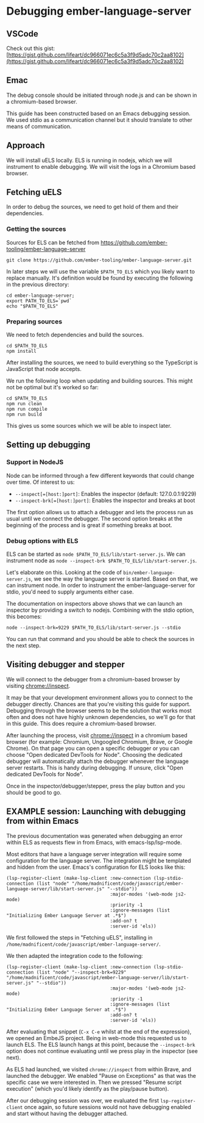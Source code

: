 # Debugging ember-language-server


## VSCode

  Check out this gist: [https://gist.github.com/lifeart/dc966071ec6c5a3f9d5adc70c2aa8102](https://gist.github.com/lifeart/dc966071ec6c5a3f9d5adc70c2aa8102)

## Emac


The debug console should be initiated through node.js and can be shown in a chromium-based browser.

This guide has been constructed based on an Emacs debugging session. We used stdio as a communication channel but it should translate to other means of communication.

## Approach

We will install uELS locally.  ELS is running in nodejs, which we will instrument to enable debugging.  We will visit the logs in a Chromium based browser.

## Fetching uELS

In order to debug the sources, we need to get hold of them and their dependencies.

### Getting the sources

Sources for ELS can be fetched from https://github.com/ember-tooling/ember-language-server

    git clone https://github.com/ember-tooling/ember-language-server.git

In later steps we will use the variable `$PATH_TO_ELS` which you likely want to replace manually.  It's definition would be found by executing the following in the previous directory:

    cd ember-language-server;
    export PATH_TO_ELS=`pwd`
    echo "$PATH_TO_ELS"

### Preparing sources

We need to fetch dependencies and build the sources.

    cd $PATH_TO_ELS
    npm install

After installing the sources, we need to build everything so the TypeScript is JavaScript that node accepts.

We run the following loop when updating and building sources.  This might not be optimal but it's worked so far:

    cd $PATH_TO_ELS
    npm run clean
    npm run compile
    npm run build

This gives us some sources which we will be able to inspect later.

## Setting up debugging

### Support in NodeJS

Node can be informed through a few different keywords that could change over time.  Of interest to us:

- `--inspect[=[host:]port]`: Enables the inspector (default: 127.0.0.1:9229)
- `--inspect-brk[=[host:]port]`: Enables the inspector and breaks at boot

The first option allows us to attach a debugger and lets the process run as usual until we connect the debugger.  The second option breaks at the beginning of the process and is great if something breaks at boot.

### Debug options with ELS

ELS can be started as `node $PATH_TO_ELS/lib/start-server.js`.  We can instrument node as `node --inspect-brk $PATH_TO_ELS/lib/start-server.js`.

Let's elaborate on this.  Looking at the code of `bin/ember-language-server.js`, we see the way the language server is started.  Based on that, we can instrument node.  In order to instrument the ember-language-server for stdio, you'd need to supply arguments either case.

The documentation on inspectors above shows that we can launch an inspector by providing a switch to nodejs.  Combining with the stdio option, this becomes:

    node --inspect-brk=9229 $PATH_TO_ELS/lib/start-server.js --stdio

You can run that command and you should be able to check the sources in the next step.

## Visiting debugger and stepper

We will connect to the debugger from a chromium-based browser by visiting [chrome://inspect](chrome://inspect "Nodejs inspector").

It may be that your development environment allows you to connect to the debugger directly.  Chances are that you're visiting this guide for support.  Debugging through the browser seems to be the solution that works most often and does not have highly unknown dependencies, so we'll go for that in this guide.  This does require a chromium-based browser.

After launching the process, visit [chrome://inspect](chrome://inspect "Nodejs inspector") in a chromium based browser (for example: Chromium, Ungoogled Chromium, Brave, or Google Chrome).  On that page you can open a specific debugger or you can choose "Open dedicated DevTools for Node".  Choosing the dedicated debugger will automatically attach the debugger whenever the language server restarts.  This is handy during debugging.  If unsure, click "Open dedicated DevTools for Node".

Once in the inspector/debugger/stepper, press the play button and you should be good to go.

## EXAMPLE session: Launching with debugging from within Emacs

The previous documentation was generated when debugging an error within ELS as requests flew in from Emacs, with emacs-lsp/lsp-mode.

Most editors that have a language server integration will require some configuration for the language server.  The integration might be templated and hidden from the user.  Emacs's configuration for ELS looks like this:

    (lsp-register-client (make-lsp-client :new-connection (lsp-stdio-connection (list "node" "/home/madnificent/code/javascript/ember-language-server/lib/start-server.js" "--stdio"))
                                          :major-modes '(web-mode js2-mode)
                                          :priority -1
                                          :ignore-messages (list "Initializing Ember Language Server at .*$")
                                          :add-on? t
                                          :server-id 'els))

We first followed the steps in "Fetching uELS", installing in `/home/madnificent/code/javascript/ember-language-server/`.

We then adapted the integration code to the following:

    (lsp-register-client (make-lsp-client :new-connection (lsp-stdio-connection (list "node" "--inspect-brk=9229" "/home/madnificent/code/javascript/ember-language-server/lib/start-server.js" "--stdio"))
                                          :major-modes '(web-mode js2-mode)
                                          :priority -1
                                          :ignore-messages (list "Initializing Ember Language Server at .*$")
                                          :add-on? t
                                          :server-id 'els))

After evaluating that snippet (`C-x C-e` whilst at the end of the expression), we opened an EmbeJS project.  Being in web-mode this requested us to launch ELS.  The ELS launch hangs at this point, because the `--inspect-brk` option does not continue evaluating until we press play in the inspector (see next).

As ELS had launched, we visited `chrome://inspect` from within Brave, and launched the debugger.  We enabled "Pause on Exceptions" as that was the specific case we were interested in.  Then we pressed "Resume script execution" (which you'd likely identify as the play/pause button).

After our debugging session was over, we evaluated the first `lsp-register-client` once again, so future sessions would not have debugging enabled and start without having the debugger attached.
